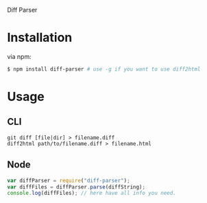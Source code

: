 Diff Parser

Installation
=====

via npm:

```bash
$ npm install diff-parser # use -g if you want to use diff2html
```

Usage
=====

CLI
---

```
git diff [file|dir] > filename.diff
diff2html path/to/filename.diff > filename.html
```

Node
----

```javascript
var diffParser = require("diff-parser");
var diffFiles = diffParser.parse(diffString);
console.log(diffFiles); // here have all info you need.
```